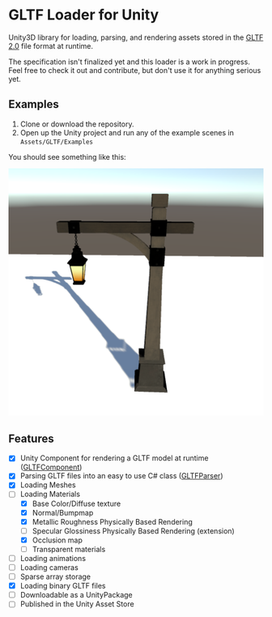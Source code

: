 # GLTF Loader for Unity
Unity3D library for loading, parsing, and rendering assets stored in the [GLTF 2.0](https://github.com/KhronosGroup/glTF/tree/2.0) file format at runtime.

The specification isn't finalized yet and this loader is a work in progress. Feel free to check it out and contribute, but don't use it for anything serious yet.

## Examples

1. Clone or download the repository.
2. Open up the Unity project and run any of the example scenes in `Assets/GLTF/Examples`

You should see something like this:

![GLTF Lantern](/Screenshots/Lantern.png)

## Features

- [x] Unity Component for rendering a GLTF model at runtime ([GLTFComponent](Assets/GLTF/Scripts/GLTFComponent.cs))
- [x] Parsing GLTF files into an easy to use C# class ([GLTFParser](Assets/GLTF/Scripts/GLTFParser.cs))
- [x] Loading Meshes
- [ ] Loading Materials
    - [x] Base Color/Diffuse texture
    - [x] Normal/Bumpmap
    - [x] Metallic Roughness Physically Based Rendering
    - [ ] Specular Glossiness Physically Based Rendering (extension)
    - [x] Occlusion map
    - [ ] Transparent materials
- [ ] Loading animations
- [ ] Loading cameras
- [ ] Sparse array storage
- [x] Loading binary GLTF files
- [ ] Downloadable as a UnityPackage
- [ ] Published in the Unity Asset Store
